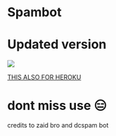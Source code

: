 # Spambot
# Updated version

<img src="https://readme-typing-svg.herokuapp.com?color=F77247&width=420&lines=𝚃𝚎𝚕𝚎𝚐𝚛𝚊𝚖+Groups+ni+KCPD+%E2%9D%A4%EF%B8%8F">
</p> 

 [THIS ALSO FOR HEROKU](https://heroku.com/deploy?template=https://github.com/TeluguCodersMusic/Spambot) 


# dont miss use 😑 
credits to zaid bro and dcspam bot
